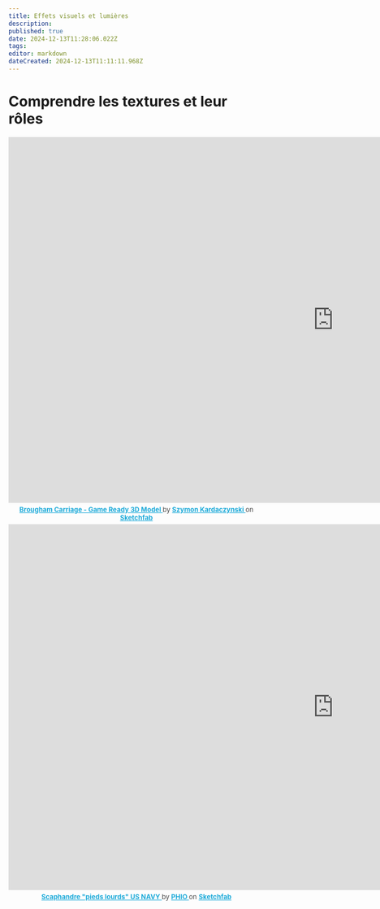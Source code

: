 ```yaml
---
title: Effets visuels et lumières
description: 
published: true
date: 2024-12-13T11:28:06.022Z
tags: 
editor: markdown
dateCreated: 2024-12-13T11:11:11.968Z
---
```


# Comprendre les textures et leur rôles


<center><div class="sketchfab-embed-wrapper"> <iframe title="Brougham Carriage - Game Ready 3D Model" frameborder="0" allowfullscreen mozallowfullscreen="true" webkitallowfullscreen="true" allow="autoplay; fullscreen; xr-spatial-tracking" xr-spatial-tracking execution-while-out-of-viewport execution-while-not-rendered web-share width="1280" height="720" src="https://sketchfab.com/models/85d1ce24e2fc4c08b8f354bb4afd704c/embed?autostart=1&dnt=1"> </iframe> <p style="font-size: 13px; font-weight: normal; margin: 5px; color: #4A4A4A;"> <a href="https://sketchfab.com/3d-models/brougham-carriage-game-ready-3d-model-85d1ce24e2fc4c08b8f354bb4afd704c?utm_medium=embed&utm_campaign=share-popup&utm_content=85d1ce24e2fc4c08b8f354bb4afd704c" target="_blank" rel="nofollow" style="font-weight: bold; color: #1CAAD9;"> Brougham Carriage - Game Ready 3D Model </a> by <a href="https://sketchfab.com/kardaczynski?utm_medium=embed&utm_campaign=share-popup&utm_content=85d1ce24e2fc4c08b8f354bb4afd704c" target="_blank" rel="nofollow" style="font-weight: bold; color: #1CAAD9;"> Szymon Kardaczynski </a> on <a href="https://sketchfab.com?utm_medium=embed&utm_campaign=share-popup&utm_content=85d1ce24e2fc4c08b8f354bb4afd704c" target="_blank" rel="nofollow" style="font-weight: bold; color: #1CAAD9;">Sketchfab</a></p></div></center>


<center><div class="sketchfab-embed-wrapper"> <iframe title="Scaphandre "pieds lourds" US NAVY" frameborder="0" allowfullscreen mozallowfullscreen="true" webkitallowfullscreen="true" allow="autoplay; fullscreen; xr-spatial-tracking" xr-spatial-tracking execution-while-out-of-viewport execution-while-not-rendered web-share width="1280" height="720" src="https://sketchfab.com/models/36d7ef8a455d4aaea080263250631ae8/embed?autostart=1&ui_hint=2"> </iframe> <p style="font-size: 13px; font-weight: normal; margin: 5px; color: #4A4A4A;"> <a href="https://sketchfab.com/3d-models/scaphandre-pieds-lourds-us-navy-36d7ef8a455d4aaea080263250631ae8?utm_medium=embed&utm_campaign=share-popup&utm_content=36d7ef8a455d4aaea080263250631ae8" target="_blank" rel="nofollow" style="font-weight: bold; color: #1CAAD9;"> Scaphandre "pieds lourds" US NAVY </a> by <a href="https://sketchfab.com/PHIO?utm_medium=embed&utm_campaign=share-popup&utm_content=36d7ef8a455d4aaea080263250631ae8" target="_blank" rel="nofollow" style="font-weight: bold; color: #1CAAD9;"> PHIO </a> on <a href="https://sketchfab.com?utm_medium=embed&utm_campaign=share-popup&utm_content=36d7ef8a455d4aaea080263250631ae8" target="_blank" rel="nofollow" style="font-weight: bold; color: #1CAAD9;">Sketchfab</a></p></div></center>
